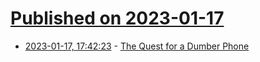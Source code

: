 # [Published on 2023-01-17](index.md)

* [2023-01-17, 17:42:23](https://news.ycombinator.com/item?id=34415704) - [The Quest for a Dumber Phone](https://every.to/cybernaut/the-quest-for-a-dumber-phone)
